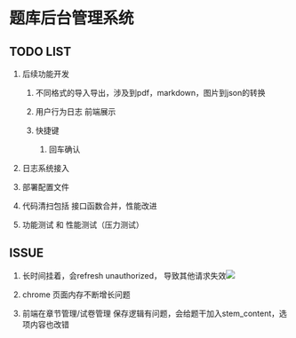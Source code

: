 # 题库后台管理系统

## TODO LIST

1. 后续功能开发
   
   1. 不同格式的导入导出，涉及到pdf，markdown，图片到json的转换  
   
   2. 用户行为日志 前端展示
   
   3. 快捷键
      
      1. 回车确认

2. 日志系统接入

3. 部署配置文件 

4. 代码清扫包括 接口函数合并，性能改进

5. 功能测试 和 性能测试（压力测试）     

## ISSUE

1. 长时间挂着，会refresh unauthorized， 导致其他请求失效![](C:\Users\qingwen\AppData\Roaming\marktext\images\2025-04-09-18-13-58-image.png)

2. chrome 页面内存不断增长问题

3. 前端在章节管理/试卷管理 保存逻辑有问题，会给题干加入stem_content，选项内容也改错


